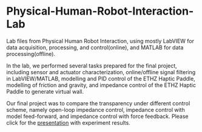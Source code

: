 # Physical-Human-Robot-Interaction-Lab
Lab files from Physical Human Robot Interaction, using mostly LabVIEW for data acquisition, processing, and control(online), and MATLAB for data processing(offline).

In the lab, we performed several tasks prepared for the final project, including sensor and actuator characterization, online/offline signal filtering in LabVIEW/MATLAB, modelling and PID control of the ETHZ Haptic Paddle, modelling of friction and gravity, and impedance control of the ETHZ Haptic Paddle to generate virtual wall.

Our final project was to compare the transparency under different control scheme, namely open-loop impedance control, impedance control with model feed-forward, and impedance control with force feedback. Please click for the [presentation](https://docs.google.com/presentation/d/15bwEDmtj55c6BzHkMOqHDry4u3UBd4wF/edit#slide=id.p1) with experiment results.
